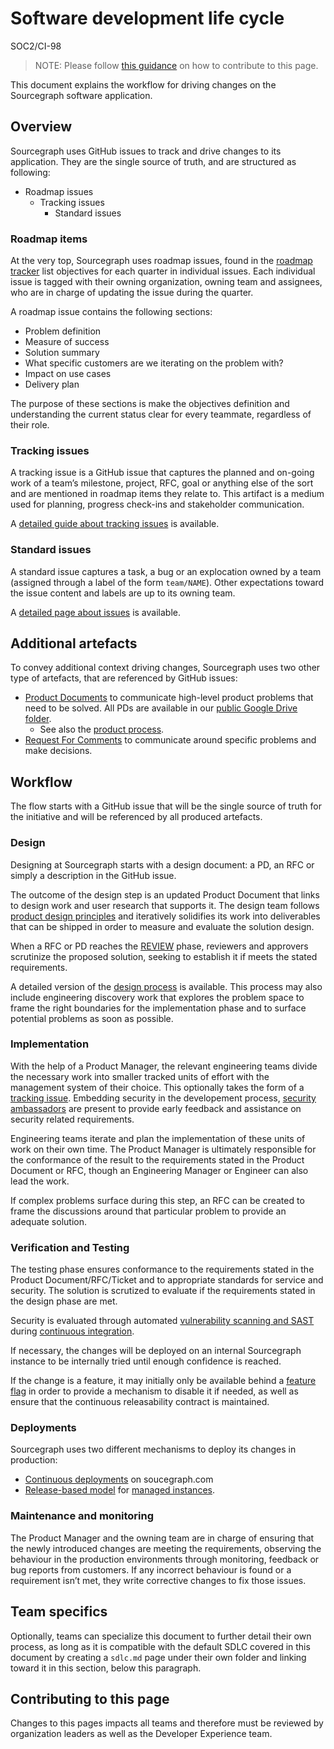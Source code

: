 # Software development life cycle

<span class="badge badge-note">SOC2/CI-98</span>

> NOTE: Please follow [this guidance](#contributing-to-this-page) on how to contribute to this page.

This document explains the workflow for driving changes on the Sourcegraph software application.

## Overview

Sourcegraph uses GitHub issues to track and drive changes to its application. They are the single source of truth, and are structured as following:

- Roadmap issues
  - Tracking issues
    - Standard issues

### Roadmap items

At the very top, Sourcegraph uses roadmap issues, found in the [roadmap tracker](https://github.com/sourcegraph/product-engineering-tracker) list objectives for each quarter in individual issues.
Each individual issue is tagged with their owning organization, owning team and assignees, who are in charge of updating the issue during the quarter.

A roadmap issue contains the following sections:

- Problem definition
- Measure of success
- Solution summary
- What specific customers are we iterating on the problem with?
- Impact on use cases
- Delivery plan

The purpose of these sections is make the objectives definition and understanding the current status clear for every teammate, regardless of their role.

### Tracking issues

A tracking issue is a GitHub issue that captures the planned and on-going work of a team’s milestone, project, RFC, goal or anything else of the sort and are mentioned in roadmap items they relate to. This artifact is a medium used for planning, progress check-ins and stakeholder communication.

A [detailed guide about tracking issues](dev/process/tracking_issues.md) is available.

### Standard issues

A standard issue captures a task, a bug or an explocation owned by a team (assigned through a label of the form `team/NAME`). Other expectations toward the issue content and labels are up to its owning team.

A [detailed page about issues](working-with-issues.md) is available.

## Additional artefacts

To convey additional context driving changes, Sourcegraph uses two other type of artefacts, that are referenced by GitHub issues:

- [Product Documents](product/process/prioritize_and_build/product_documents.md) to communicate high-level product problems that need to be solved. All PDs are available in our [public Google Drive folder](https://drive.google.com/drive/folders/1UbuN9izpTj7ppJiduKI5tid8GEFuAiEx).
  - See also the [product process](product/process/index.md).
- [Request For Comments](../../company-info-and-process/communication/rfcs/index.md) to communicate around specific problems and make decisions.

## Workflow

The flow starts with a GitHub issue that will be the single source of truth for the initiative and will be referenced by all produced artefacts.

### Design

Designing at Sourcegraph starts with a design document: a PD, an RFC or simply a description in the GitHub issue.

The outcome of the design step is an updated Product Document that links to design work and user research that supports it. The design team follows [product design principles](design/index.md) and iteratively solidifies its work into deliverables that can be shipped in order to measure and evaluate the solution design.

When a RFC or PD reaches the [REVIEW](product/process/prioritize_and_build/product_documents.md#status) phase, reviewers and approvers scrutinize the proposed solution, seeking to establish it if meets the stated requirements.

A detailed version of the [design process](design/design_process.md) is available. This process may also include engineering discovery work that explores the problem space to frame the right boundaries for the implementation phase and to surface potential problems as soon as possible.

### Implementation

With the help of a Product Manager, the relevant engineering teams divide the necessary work into smaller tracked units of effort with the management system of their choice. This optionally takes the form of a [tracking issue](dev/process/tracking_issues.md). Embedding security in the developement process, [security ambassadors](teams/security/#security-ambassador-program) are present to provide early feedback and assistance on security related requirements.

Engineering teams iterate and plan the implementation of these units of work on their own time. The Product Manager is ultimately responsible for the conformance of the result to the requirements stated in the Product Document or RFC, though an Engineering Manager or Engineer can also lead the work.

If complex problems surface during this step, an RFC can be created to frame the discussions around that particular problem to provide an adequate solution.

### Verification and Testing

The testing phase ensures conformance to the requirements stated in the Product Document/RFC/Ticket and to appropriate standards for service and security. The solution is scrutized to evaluate if the requirements stated in the design phase are met.

Security is evaluated through automated [vulnerability scanning and SAST](teams/security/tooling/index.md#cicd-pipeline-vulnerability-scanning) during [continuous integration](https://docs.sourcegraph.com/dev/background-information/ci).

If necessary, the changes will be deployed on an internal Sourcegraph instance to be internally tried until enough confidence is reached.

If the change is a feature, it may initially only be available behind a [feature flag](dev/tools/continuous_releasability.md#a-feature-flag-is-required-for-every-new-feature) in order to provide a mechanism to disable it if needed, as well as ensure that the continuous releasability contract is maintained.

### Deployments

Sourcegraph uses two different mechanisms to deploy its changes in production:

- [Continuous deployments](dev/index.md#sourcegraph-deployments-and-other-developer-test-instances) on soucegraph.com
- [Release-based model](dev/process/releases/index.md) for [managed instances](../cloud/index.md).

### Maintenance and monitoring

The Product Manager and the owning team are in charge of ensuring that the newly introduced changes are meeting the requirements, observing the behaviour in the production environments through monitoring, feedback or bug reports from customers. If any incorrect behaviour is found or a requirement isn’t met, they write corrective changes to fix those issues.

## Team specifics

Optionally, teams can specialize this document to further detail their own process, as long as it is compatible with the default SDLC covered in this document by creating a `sdlc.md` page under their own folder and linking toward it in this section, below this paragraph.

## Contributing to this page

Changes to this pages impacts all teams and therefore must be reviewed by organization leaders as well as the Developer Experience team.
